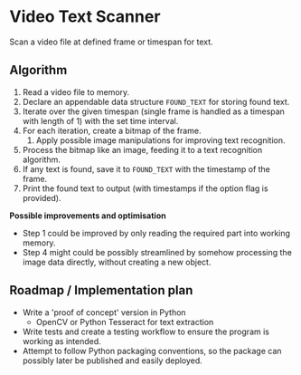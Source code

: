 # Video Text Scanner

Scan a video file at defined frame or timespan for text.

## Algorithm

1. Read a video file to memory.
2. Declare an appendable data structure `FOUND_TEXT` for storing found text.
3. Iterate over the given timespan (single frame is handled as a timespan with
   length of 1) with the set time interval.
4. For each iteration, create a bitmap of the frame.
    1. Apply possible image manipulations for improving text recognition.
5. Process the bitmap like an image, feeding it to a text recognition algorithm.
6. If any text is found, save it to `FOUND_TEXT` with the timestamp of the frame.
7. Print the found text to output (with timestamps if the option flag is provided).

**Possible improvements and optimisation**

- Step 1 could be improved by only reading the required part into working memory.
- Step 4 might could be possibly streamlined by somehow processing the image data
  directly, without creating a new object.

## Roadmap / Implementation plan

- Write a 'proof of concept' version in Python
  - OpenCV or Python Tesseract for text extraction
- Write tests and create a testing workflow to ensure the program is working as
  intended.
- Attempt to follow Python packaging conventions, so the package can possibly later
  be published and easily deployed.

